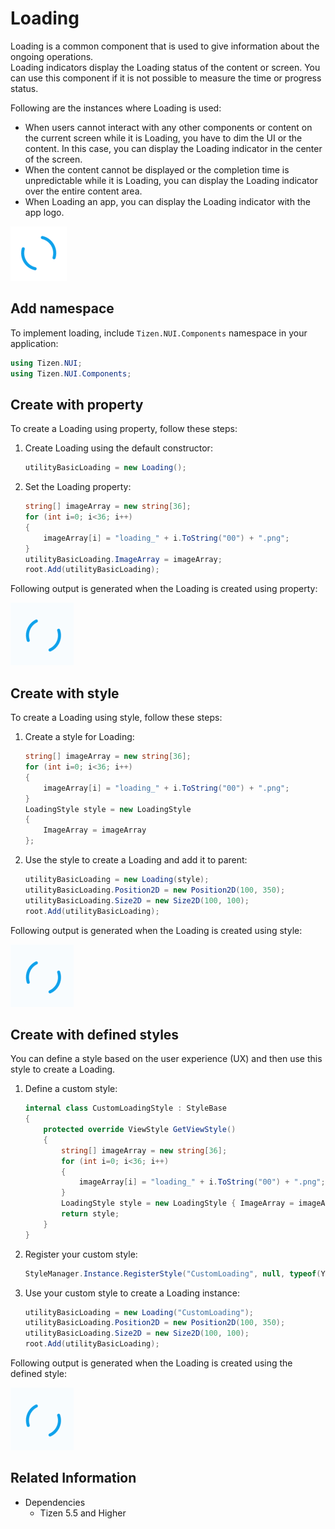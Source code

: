 # Loading

Loading is a common component that is used to give information about the ongoing operations.  
Loading indicators display the Loading status of the content or screen. You can use this component if it is not possible to measure the time or progress status.  

Following are the instances where Loading is used:

- When users cannot interact with any other components or content on the current screen while it is Loading, you have to dim the UI or the content. In this case, you can display the Loading indicator in the center of the screen.
- When the content cannot be displayed or the completion time is unpredictable while it is Loading, you can display the Loading indicator over the entire content area.
- When Loading an app, you can display the Loading indicator with the app logo.

![Loading](./media/loading.png)

## Add namespace
To implement loading, include `Tizen.NUI.Components` namespace in your application:

```cs
using Tizen.NUI;
using Tizen.NUI.Components;
```

## Create with property

To create a Loading using property, follow these steps:

1. Create Loading using the default constructor:

    ```cs
    utilityBasicLoading = new Loading();
    ```

2. Set the Loading property:

    ```cs
    string[] imageArray = new string[36];
    for (int i=0; i<36; i++)
    {
        imageArray[i] = "loading_" + i.ToString("00") + ".png";
    }
    utilityBasicLoading.ImageArray = imageArray;
    root.Add(utilityBasicLoading);
    ```

Following output is generated when the Loading is created using property:

![Loading](./media/loading.gif)

## Create with style

To create a Loading using style, follow these steps:

1. Create a style for Loading:

    ```cs
    string[] imageArray = new string[36];
    for (int i=0; i<36; i++)
    {
        imageArray[i] = "loading_" + i.ToString("00") + ".png";
    }
    LoadingStyle style = new LoadingStyle
    {
        ImageArray = imageArray
    };
    ```

2. Use the style to create a Loading and add it to parent:

    ```cs
    utilityBasicLoading = new Loading(style);
    utilityBasicLoading.Position2D = new Position2D(100, 350);
    utilityBasicLoading.Size2D = new Size2D(100, 100);
    root.Add(utilityBasicLoading);
    ```

Following output is generated when the Loading is created using style:

![Loading](./media/loading.gif)

## Create with defined styles

You can define a style based on the user experience (UX) and then use this style to create a Loading.

1. Define a custom style:

    ```cs
    internal class CustomLoadingStyle : StyleBase
    {
        protected override ViewStyle GetViewStyle()
        {
            string[] imageArray = new string[36];
            for (int i=0; i<36; i++)
            {
                imageArray[i] = "loading_" + i.ToString("00") + ".png";
            }
            LoadingStyle style = new LoadingStyle { ImageArray = imageArray };
            return style;
        }
    }
    ```

2. Register your custom style:

    ```cs
    StyleManager.Instance.RegisterStyle("CustomLoading", null, typeof(YourNameSpace.CustomLoadingStyle));
    ```

3. Use your custom style to create a Loading instance:

    ```cs
    utilityBasicLoading = new Loading("CustomLoading");
    utilityBasicLoading.Position2D = new Position2D(100, 350);
    utilityBasicLoading.Size2D = new Size2D(100, 100);
    root.Add(utilityBasicLoading);
    ```

Following output is generated when the Loading is created using the defined style:

![Loading](./media/loading.gif)

## Related Information

- Dependencies
  -   Tizen 5.5 and Higher
